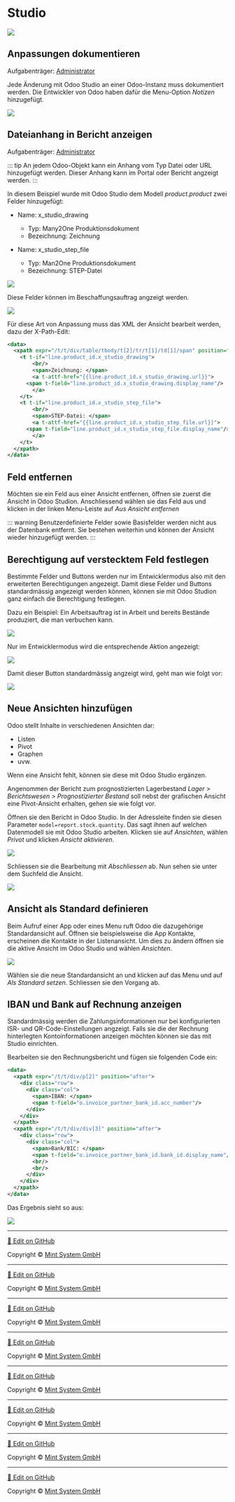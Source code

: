 # Studio
![](././././././././icons_odoo_web_studio.png)

## Anpassungen dokumentieren
Aufgabenträger: [Administrator](////////rollen.html.html.html.html.html.html.html.html#administrator)

Jede Änderung mit Odoo Studio an einer Odoo-Instanz muss dokumentiert werden. Die Entwickler von Odoo haben dafür die Menu-Option *Notizen* hinzugefügt.

![](././././././././studio-anpassungen-dokumentieren.gif)

## Dateianhang in Bericht anzeigen
Aufgabenträger: [Administrator](////////rollen.html.html.html.html.html.html.html.html#administrator)

::: tip
An jedem Odoo-Objekt kann ein Anhang vom Typ Datei oder URL hinzugefügt werden. Dieser Anhang kann im Portal oder Bericht angzeigt werden.
:::

In diesem Beispiel wurde mit Odoo Studio dem Modell *product.product* zwei Felder hinzugefügt:
* Name: x_studio_drawing
	* Typ: Many2One Produktionsdokument
	* Bezeichnung: Zeichnung

* Name: x_studio_step_file
	* Typ: Man2One Produktionsdokument
	* Bezeichnung: STEP-Datei

![](././././././././studio-produkt-variante-zusatzliche-felder.png)

Diese Felder können im Beschaffungsauftrag angzeigt werden.

![](././././././././studio-beschaffungsauftrag-xml-customization.png)

Für diese Art von Anpassung muss das XML der Ansicht bearbeit werden, dazu der X-Path-Edit:

```xml
<data>
  <xpath expr="/t/t/div/table/tbody/t[2]/tr/t[1]/td[1]/span" position="after">
    <t t-if="line.product_id.x_studio_drawing">
		<br/>
        <span>Zeichnung: </span>
		<a t-attf-href="{{line.product_id.x_studio_drawing.url}}">
      <span t-field="line.product_id.x_studio_drawing.display_name"/>
    	</a>
    </t>
    <t t-if="line.product_id.x_studio_step_file">
		<br/>
        <span>STEP-Datei: </span>
		<a t-attf-href="{{line.product_id.x_studio_step_file.url}}">
      <span t-field="line.product_id.x_studio_step_file.display_name"/>
    	</a>
    </t>
  </xpath>
</data>
```

## Feld entfernen

Möchten sie ein Feld aus einer Ansicht entfernen, öffnen sie zuerst die Ansicht in Odoo Studion. Anschliessend wählen sie das Feld aus und klicken in der linken Menu-Leiste auf *Aus Ansicht entfernen*

::: warning
Benutzerdefinierte Felder sowie Basisfelder werden nicht aus der Datenbank entfernt. Sie bestehen weiterhin und können der Ansicht wieder hinzugefügt werden.
:::

## Berechtigung auf verstecktem Feld festlegen

Bestimmte Felder und Buttons werden nur im Entwicklermodus also mit den erweiterten Berechtigungen angezeigt. Damit diese Felder und Buttons standardmässig angezeigt werden können, können sie mit Odoo Studion ganz einfach die Berechtigung festlegen.

Dazu ein Beispiel: Ein Arbeitsauftrag ist in Arbeit und bereits Bestände produziert, die man verbuchen kann.

![](././././././././studio-feld-nicht-angezeigt.png)

Nur im Entwicklermodus wird die entsprechende Aktion angezeigt:

![](././././././././studio-feld-angzeigt.png)

Damit dieser Button standardmässig angzeigt wird, geht man wie folgt vor:

![](././././././././studio-berechtigungen-auf-verstecktem-feld-festlegen.gif)

## Neue Ansichten hinzufügen

Odoo stellt Inhalte in verschiedenen Ansichten dar:
* Listen
* Pivot
* Graphen
* uvw.

Wenn eine Ansicht fehlt, können sie diese mit Odoo Studio ergänzen.

Angenommen der Bericht zum prognostizierten Lagerbestand *Lager > Berichtswesen > Prognostizierter Bestand* soll nebst der grafischen Ansicht eine Pivot-Ansicht erhalten, gehen sie wie folgt vor.

Öffnen sie den Bericht in Odoo Studio. In der Adressleite finden sie diesen Parameter `model=report.stock.quantity`. Das sagt ihnen auf welchen Datenmodell sie mit Odoo Studio arbeiten. Klicken sie auf *Ansichten*, wählen *Privot* und klicken *Ansicht aktivieren*.

![](././././././././studio-ansicht-aktivieren.png)

Schliessen sie die Bearbeitung mit *Abschliessen* ab. Nun sehen sie unter dem Suchfeld die Ansicht.

![](././././././././studio-neue-ansicht.png)

## Ansicht als Standard definieren

Beim Aufruf einer App oder eines Menu ruft Odoo die dazugehörige Standardansicht auf. Öffnen sie beispielsweise die App Kontakte, erscheinen die Kontakte in der Listenansicht. Um dies zu ändern öffnen sie die aktive Ansicht im Odoo Studio und wählen *Ansichten*.

![](././././././././studio-standardansicht-festlegen.png)

Wählen sie die neue Standardansicht an und klicken auf das Menu und auf *Als Standard setzen*. Schliessen sie den Vorgang ab.

## IBAN und Bank auf Rechnung anzeigen

Standardmässig werden die Zahlungsinformationen nur bei konfigurierten ISR- und QR-Code-Einstellungen angzeigt. Falls sie die der Rechnung hinterlegten Kontoinformationen anzeigen möchten können sie das mit Studio einrichten.

Bearbeiten sie den Rechnungsbericht und fügen sie folgenden Code ein:

```xml
<data>
  <xpath expr="/t/t/div/p[2]" position="after">
    <div class="row">
      <div class="col">
        <span>IBAN: </span>
        <span t-field="o.invoice_partner_bank_id.acc_number"/>
      </div>
    </div>
  </xpath>
  <xpath expr="/t/t/div/div[3]" position="after">
    <div class="row">
      <div class="col">
		<span>Bank/BIC: </span>
		<span t-field="o.invoice_partner_bank_id.bank_id.display_name"/>
		<br/>
		<br/>
      </div>
    </div>
  </xpath>
</data>
```

Das Ergebnis sieht so aus:

![](././././././././odoo-studio-iban-und-bank-auf-rechnung.png)

<hr>

[📝 Edit on GitHub](///////https://github.com/mint-system/odoo-handbuch/blob/master/studio.html.html.html.html.html.html.html)

<footer>Copyright © <a href="https://www.mint-system.ch/">Mint System GmbH</a></footer>

<hr>

[📝 Edit on GitHub](//////https://github.com/mint-system/odoo-handbuch/blob/master/studio.html.html.html.html.html.html)

<footer>Copyright © <a href="https://www.mint-system.ch/">Mint System GmbH</a></footer>

<hr>

[📝 Edit on GitHub](/////https://github.com/mint-system/odoo-handbuch/blob/master/studio.html.html.html.html.html)

<footer>Copyright © <a href="https://www.mint-system.ch/">Mint System GmbH</a></footer>

<hr>

[📝 Edit on GitHub](////https://github.com/mint-system/odoo-handbuch/blob/master/studio.html.html.html.html)

<footer>Copyright © <a href="https://www.mint-system.ch/">Mint System GmbH</a></footer>

<hr>

[📝 Edit on GitHub](///https://github.com/mint-system/odoo-handbuch/blob/master/studio.html.html.html)

<footer>Copyright © <a href="https://www.mint-system.ch/">Mint System GmbH</a></footer>

<hr>

[📝 Edit on GitHub](//https://github.com/mint-system/odoo-handbuch/blob/master/studio.html.html)

<footer>Copyright © <a href="https://www.mint-system.ch/">Mint System GmbH</a></footer>

<hr>

[📝 Edit on GitHub](/https://github.com/mint-system/odoo-handbuch/blob/master/studio.html)

<footer>Copyright © <a href="https://www.mint-system.ch/">Mint System GmbH</a></footer>

<hr>

[📝 Edit on GitHub](https://github.com/Mint-System/Odoo-Handbuch/blob/master/studio.md)

<footer>Copyright © <a href="https://www.mint-system.ch/">Mint System GmbH</a></footer>